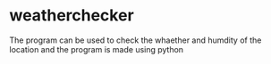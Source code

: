 # weatherchecker

The program can be used to check the whaether and humdity of the location and the program is made using python
